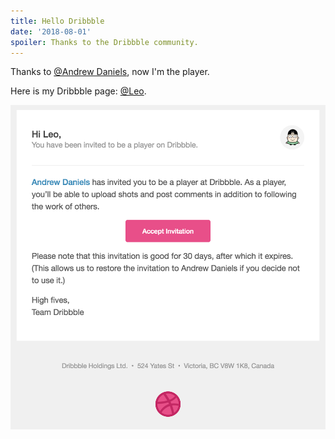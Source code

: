 ```yaml
---
title: Hello Dribbble
date: '2018-08-01'
spoiler: Thanks to the Dribbble community.
---
```


Thanks to [@Andrew Daniels](https://dribbble.com/385565), now I'm the player.

Here is my Dribbble page: [@Leo](https://dribbble.com/DezineLeo).

![invitation](./invitation.png)